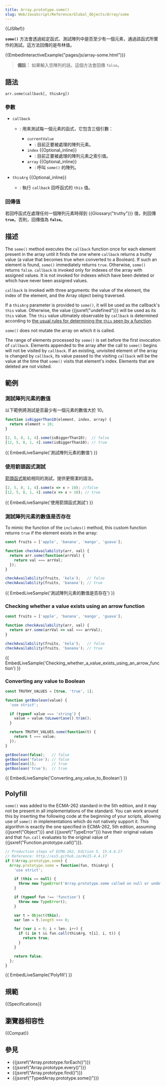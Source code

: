 ```yaml
---
title: Array.prototype.some()
slug: Web/JavaScript/Reference/Global_Objects/Array/some
---
```


{{JSRef}}

**`some()`** 方法會透過給定函式、測試陣列中是否至少有一個元素，通過該函式所實作的測試。這方法回傳的是布林值。

{{EmbedInteractiveExample("pages/js/array-some.html")}}

> **備註：** 如果輸入空陣列的話，這個方法會回傳 `false`。

## 語法

```plain
arr.some(callback[, thisArg])
```

### 參數

- `callback`

  - : 用來測試每一個元素的函式，它包含三個引數：

    - `currentValue`
      - : 目前正要被處理的陣列元素。
    - `index` {{Optional_inline}}
      - : 目前正要被處理的陣列元素之索引值。
    - `array` {{Optional_inline}}
      - : 呼叫 `some()` 的陣列。

- `thisArg` {{Optional_inline}}
  - : 執行 `callback` 回呼函式的 `this` 值。

### 回傳值

若回呼函式在處理任何一個陣列元素時得到 {{Glossary("truthy")}} 值，則回傳 **`true`**。否則，回傳值為 **`false`**。

## 描述

The `some()` method executes the `callback` function once for each element present in the array until it finds the one where `callback` returns a _truthy_ value (a value that becomes true when converted to a Boolean). If such an element is found, `some()` immediately returns `true`. Otherwise, `some()` returns `false`. `callback` is invoked only for indexes of the array with assigned values. It is not invoked for indexes which have been deleted or which have never been assigned values.

`callback` is invoked with three arguments: the value of the element, the index of the element, and the Array object being traversed.

If a `thisArg` parameter is provided to `some()`, it will be used as the callback's `this` value. Otherwise, the value {{jsxref("undefined")}} will be used as its `this` value. The `this` value ultimately observable by `callback` is determined according to [the usual rules for determining the `this` seen by a function](/zh-TW/docs/Web/JavaScript/Reference/Operators/this).

`some()` does not mutate the array on which it is called.

The range of elements processed by `some()` is set before the first invocation of `callback`. Elements appended to the array after the call to `some()` begins will not be visited by `callback`. If an existing, unvisited element of the array is changed by `callback`, its value passed to the visiting `callback` will be the value at the time that `some()` visits that element's index. Elements that are deleted are not visited.

## 範例

### 測試陣列元素的數值

以下範例將測試是否最少有一個元素的數值大於 10。

```js
function isBiggerThan10(element, index, array) {
  return element > 10;
}

[2, 5, 8, 1, 4].some(isBiggerThan10);  // false
[12, 5, 8, 1, 4].some(isBiggerThan10); // true
```

{{ EmbedLiveSample('測試陣列元素的數值') }}

### 使用箭頭函式測試

[箭頭函式](/zh-TW/docs/Web/JavaScript/Reference/Functions/Arrow_functions)能給相同的測試，提供更簡潔的語法。

```js
[2, 5, 8, 1, 4].some(x => x > 10); //false
[12, 5, 8, 1, 4].some(x => x > 10); // true
```

{{ EmbedLiveSample('使用箭頭函式測試') }}

### 測試陣列元素的數值是否存在

To mimic the function of the `includes()` method, this custom function returns `true` if the element exists in the array:

```js
const fruits = ['apple', 'banana', 'mango', 'guava'];

function checkAvailability(arr, val) {
  return arr.some(function(arrVal) {
    return val === arrVal;
  });
}

checkAvailability(fruits, 'kela');   // false
checkAvailability(fruits, 'banana'); // true
```

{{ EmbedLiveSample('測試陣列元素的數值是否存在') }}

### Checking whether a value exists using an arrow function

```js
const fruits = ['apple', 'banana', 'mango', 'guava'];

function checkAvailability(arr, val) {
  return arr.some(arrVal => val === arrVal);
}

checkAvailability(fruits, 'kela');   // false
checkAvailability(fruits, 'banana'); // true
```

{{ EmbedLiveSample('Checking_whether_a_value_exists_using_an_arrow_function') }}

### Converting any value to Boolean

```js
const TRUTHY_VALUES = [true, 'true', 1];

function getBoolean(value) {
  'use strict';

  if (typeof value === 'string') {
    value = value.toLowerCase().trim();
  }

  return TRUTHY_VALUES.some(function(t) {
    return t === value;
  });
}

getBoolean(false);   // false
getBoolean('false'); // false
getBoolean(1);       // true
getBoolean('true');  // true
```

{{ EmbedLiveSample('Converting_any_value_to_Boolean') }}

## Polyfill

`some()` was added to the ECMA-262 standard in the 5th edition, and it may not be present in all implementations of the standard. You can work around this by inserting the following code at the beginning of your scripts, allowing use of `some()` in implementations which do not natively support it. This algorithm is exactly the one specified in ECMA-262, 5th edition, assuming {{jsxref("Object")}} and {{jsxref("TypeError")}} have their original values and that `fun.call` evaluates to the original value of {{jsxref("Function.prototype.call()")}}.

```js
// Production steps of ECMA-262, Edition 5, 15.4.4.17
// Reference: http://es5.github.io/#x15.4.4.17
if (!Array.prototype.some) {
  Array.prototype.some = function(fun, thisArg) {
    'use strict';

    if (this == null) {
      throw new TypeError('Array.prototype.some called on null or undefined');
    }

    if (typeof fun !== 'function') {
      throw new TypeError();
    }

    var t = Object(this);
    var len = t.length >>> 0;

    for (var i = 0; i < len; i++) {
      if (i in t && fun.call(thisArg, t[i], i, t)) {
        return true;
      }
    }

    return false;
  };
}
```

{{ EmbedLiveSample('Polyfill') }}

## 規範

{{Specifications}}

## 瀏覽器相容性

{{Compat}}

## 參見

- {{jsxref("Array.prototype.forEach()")}}
- {{jsxref("Array.prototype.every()")}}
- {{jsxref("Array.prototype.find()")}}
- {{jsxref("TypedArray.prototype.some()")}}
